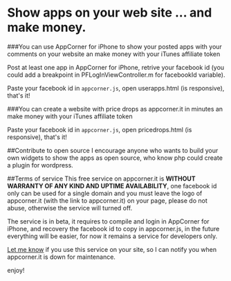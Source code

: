 Show apps on your web site ... and make money.
============

###You can use AppCorner for iPhone to show your posted apps with your comments on your website an make money with your iTunes affiliate token

Post at least one app in AppCorner for iPhone, retrive your facebook id (you could add a breakpoint in  PFLogInViewController.m for facebookId variable).

Paste your facebook id in `appcorner.js`, open userapps.html (is responsive), that's it!

###You can create a website with price drops as appcorner.it in minutes an make money with your iTunes affiliate token

Paste your facebook id in `appcorner.js`, open pricedrops.html (is responsive), that's it!

##Contribute to open source
I encourage anyone who wants to build your own widgets to show the apps as open source, who know php could create a plugin for wordpress.

##Terms of service
This free service on appcorner.it is **WITHOUT WARRANTY OF ANY KIND AND UPTIME AVAILABILITY**, one facebook id only can be used for a single domain and you must leave the logo of appcorner.it (with the link to appcorner.it) on your page, please do not abuse, otherwise the service will turned off.

The service is in beta, it requires to compile and login in AppCorner for iPhone, and recovery the facebook id to copy in appcorner.js, in the future everything will be easier, for now it remains a service for developers only.

[Let me know](http://www.appcorner.it/en/contacts.html) if you use this service on your site, so I can notify you when appcorner.it is down for maintenance.

enjoy!
